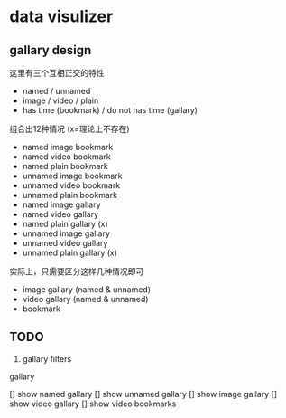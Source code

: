 # data visulizer

## gallary design

这里有三个互相正交的特性

- named / unnamed
- image / video / plain
- has time (bookmark) / do not has time (gallary)

组合出12种情况 (x=理论上不存在)

- named image bookmark
- named video bookmark
- named plain bookmark
- unnamed image bookmark
- unnamed video bookmark
- unnamed plain bookmark
- named image gallary
- named video gallary
- named plain gallary (x)
- unnamed image gallary
- unnamed video gallary
- unnamed plain gallary (x)

实际上，只需要区分这样几种情况即可

- image gallary (named & unnamed)
- video gallary (named & unnamed)
- bookmark

## TODO

1. gallary filters

gallary

[] show named gallary
[] show unnamed gallary
[] show image gallary
[] show video gallary
[] show video bookmarks
